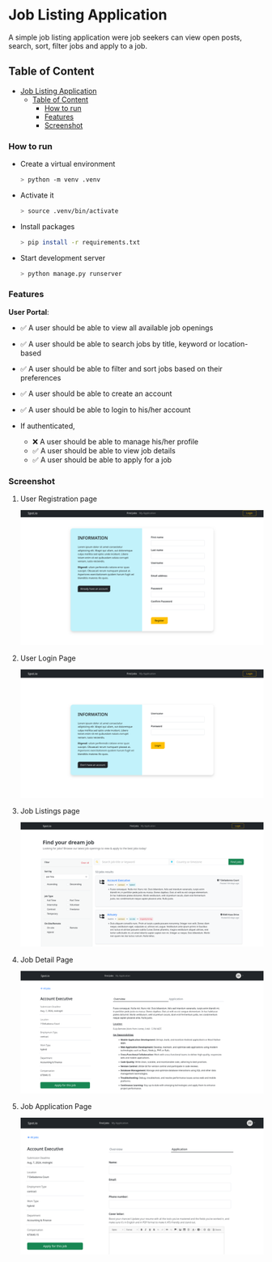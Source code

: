 # Job Listing Application

A simple job listing application were job seekers can view open posts, search, sort, filter jobs and apply to a job.

## Table of Content
  
- [Job Listing Application](#job-listing-application)
  - [Table of Content](#table-of-content)
    - [How to run](#how-to-run)
    - [Features](#features)
    - [Screenshot](#screenshot)
  
### How to run

- Create a virtual environment

  ```sh
  > python -m venv .venv
  ```

- Activate it

  ```sh
  > source .venv/bin/activate
  ```

- Install packages

  ```sh
  > pip install -r requirements.txt
  ```

- Start development server

  ```sh
  > python manage.py runserver
  ```

### Features

<!-- **Admin Portal**: -->

**User Portal**:

- ✅ A user should be able to view all available job openings
- ✅ A user should be able to search jobs by title, keyword or location-based
- ✅ A user should be able to filter and sort jobs based on their preferences
- ✅ A user should be able to create an account
- ✅ A user should be able to login to his/her account
- If authenticated,

  - ❌ A user should be able to manage his/her profile
  - ✅ A user should be able to view job details
  - ✅ A user should be able to apply for a job

### Screenshot

1. User Registration page

    ![User Registration page](./screenshots/signup-form.png)

2. User Login Page

   ![User Login Page](./screenshots/signin-form.png)

3. Job Listings page

   ![Job Listings page](./screenshots/jobs-listings.png)

4. Job Detail Page

   ![Job Detail Page](./screenshots/job-detail.png)

5. Job Application Page

   ![Job Application Page](./screenshots/job-application.png)
